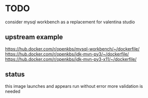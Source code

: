 # TODO

consider mysql workbench as a replacement for valentina studio

## upstream example

https://hub.docker.com/r/openkbs/mysql-workbench/~/dockerfile/
https://hub.docker.com/r/openkbs/jdk-mvn-py3/~/dockerfile/
https://hub.docker.com/r/openkbs/jdk-mvn-py3-x11/~/dockerfile/

## status

this image launches and appears run without error
more validation is needed
